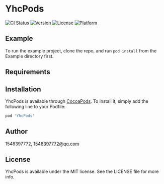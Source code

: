 # YhcPods

[![CI Status](https://img.shields.io/travis/1548397772/YhcPods.svg?style=flat)](https://travis-ci.org/1548397772/YhcPods)
[![Version](https://img.shields.io/cocoapods/v/YhcPods.svg?style=flat)](https://cocoapods.org/pods/YhcPods)
[![License](https://img.shields.io/cocoapods/l/YhcPods.svg?style=flat)](https://cocoapods.org/pods/YhcPods)
[![Platform](https://img.shields.io/cocoapods/p/YhcPods.svg?style=flat)](https://cocoapods.org/pods/YhcPods)

## Example

To run the example project, clone the repo, and run `pod install` from the Example directory first.

## Requirements

## Installation

YhcPods is available through [CocoaPods](https://cocoapods.org). To install
it, simply add the following line to your Podfile:

```ruby
pod 'YhcPods'
```

## Author

1548397772, 1548397772@qq.com

## License

YhcPods is available under the MIT license. See the LICENSE file for more info.
